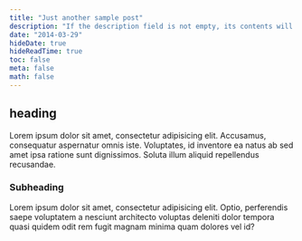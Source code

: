 ```yaml
---
title: "Just another sample post"
description: "If the description field is not empty, its contents will show in the home page instead of the first 140 characters of the post."
date: "2014-03-29"
hideDate: true
hideReadTime: true
toc: false
meta: false
math: false
---
```


## heading

Lorem ipsum dolor sit amet, consectetur adipisicing elit. Accusamus, consequatur aspernatur omnis iste. Voluptates, id inventore ea natus ab sed amet ipsa ratione sunt dignissimos. Soluta illum aliquid repellendus recusandae.

### Subheading

Lorem ipsum dolor sit amet, consectetur adipisicing elit. Optio, perferendis saepe voluptatem a nesciunt architecto voluptas deleniti dolor tempora quasi quidem odit rem fugit magnam minima quam dolores vel id?
